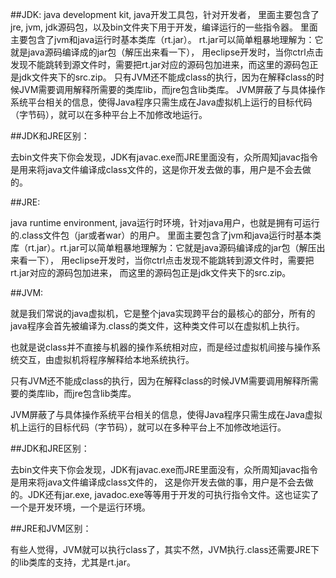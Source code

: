 ##JDK: java development kit, java开发工具包，针对开发者，
里面主要包含了jre, jvm, jdk源码包，以及bin文件夹下用于开发，编译运行的一些指令器。
里面主要包含了jvm和java运行时基本类库（rt.jar）。
rt.jar可以简单粗暴地理解为：它就是java源码编译成的jar包（解压出来看一下），
用eclipse开发时，当你ctrl点击发现不能跳转到源文件时，需要把rt.jar对应的源码包加进来，而这里的源码包正是jdk文件夹下的src.zip。
只有JVM还不能成class的执行，因为在解释class的时候JVM需要调用解释所需要的类库lib，而jre包含lib类库。
JVM屏蔽了与具体操作系统平台相关的信息，使得Java程序只需生成在Java虚拟机上运行的目标代码（字节码），就可以在多种平台上不加修改地运行。

##JDK和JRE区别： 

去bin文件夹下你会发现，JDK有javac.exe而JRE里面没有，众所周知javac指令是用来将java文件编译成class文件的，这是你开发去做的事，用户是不会去做的。

##JRE:

java runtime environment, java运行时环境，针对java用户，也就是拥有可运行的.class文件包（jar或者war）的用户。
里面主要包含了jvm和java运行时基本类库（rt.jar）。rt.jar可以简单粗暴地理解为：它就是java源码编译成的jar包（解压出来看一下），
用eclipse开发时，当你ctrl点击发现不能跳转到源文件时，需要把rt.jar对应的源码包加进来，
而这里的源码包正是jdk文件夹下的src.zip。

##JVM:

就是我们常说的java虚拟机，它是整个java实现跨平台的最核心的部分，所有的java程序会首先被编译为.class的类文件，这种类文件可以在虚拟机上执行。

也就是说class并不直接与机器的操作系统相对应，而是经过虚拟机间接与操作系统交互，由虚拟机将程序解释给本地系统执行。

只有JVM还不能成class的执行，因为在解释class的时候JVM需要调用解释所需要的类库lib，而jre包含lib类库。

JVM屏蔽了与具体操作系统平台相关的信息，使得Java程序只需生成在Java虚拟机上运行的目标代码（字节码），就可以在多种平台上不加修改地运行。

##JDK和JRE区别：

去bin文件夹下你会发现，JDK有javac.exe而JRE里面没有，众所周知javac指令是用来将java文件编译成class文件的，
这是你开发去做的事，用户是不会去做的。JDK还有jar.exe, javadoc.exe等等用于开发的可执行指令文件。这也证实了一个是开发环境，一个是运行环境。

##JRE和JVM区别：

有些人觉得，JVM就可以执行class了，其实不然，JVM执行.class还需要JRE下的lib类库的支持，尤其是rt.jar。
